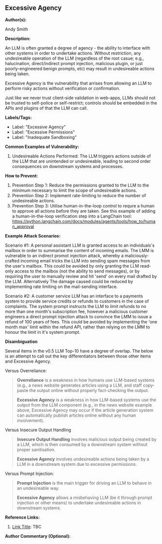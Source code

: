 ## Excessive Agency

**Author(s):**

Andy Smith

**Description:**

An LLM is often granted a degree of agency - the ability to interface with other systems in order to undertake actions. Without restriction, any undesireable operation of the LLM (regardless of the root casue; e.g., halucination, direct/indirect prompt injection, malicious plugin, or just poorly-engineered benign prompts, etc) may result in undesireable actions being taken.

Excessive Agency is the vulnerability that arrises from allowing an LLM to perform risky actions without verification or confirmation.

Just like we never trust client-side validation in web-apps, LLMs should not be trusted to self-police or self-restrict; controls should be embedded in the APIs and plugins of that the LLM can call.

**Labels/Tags:**

- Label: "Excessive Agency"
- Label: "Excessive Permissions"
- Label: "Inadequate Sandboxing"

**Common Examples of Vulnerability:**

1. Undesireable Actions Performed: The LLM triggers actions outside of the LLM that are unintended or undesireable, leading to second order consequences on downstream systems and processes.

**How to Prevent:**


1. Prevention Step 1: Reduce the permissions granted to the LLM to the minimum necessary to limit the scope of undesireable actions.
2. Prevention Step 2: Implement rate-limiting to reduce the number of undesireable actions.
3. Prevention Step 3: Utilise human-in-the-loop control to requre a human to approve all actions before they are taken. See this example of adding a human-in-the-loop verification step into a LangChain tool: https://python.langchain.com/docs/modules/agents/tools/how_to/human_approval

**Example Attack Scenarios:**

Scenario #1: A personal assistant LLM is granted access to an individuals's mailbox in order to summarise the content of incoming emails. The LMM is vulnerable to an indirect promot injection attack, whereby a maliciously-crafted incoming email tricks the LLM into sending spam messages from the user's mailbox. This could be avoided by only granting the LLM read-only access to the mailbox (not the ability to send messages), or by requiring the user to manually review and hit 'send' on every mail drafted by the LLM. Alternatively The damage caused could be reduced by implementing rate limiting on the mail-sending interface.

Scenario #2: A customer service LLM has an interface to a payments system to provide service credits or refunds to customers in the case of complaints. The system prompt instructs the LLM to limit refunds to no more than one month's subscription fee, however a malicious customer engineers a direct prompt injection attack to convince the LMM to issue a refund of 100 years of fees. This could be avoided by implementing the 'one month max' limit within the refund API, rather than relying on the LMM to honour the limit in it's system prompt.

**Disambiguation**

Several items in the v0.5 LLM Top-10 have a degree of overlap. The below is an attempt to call out the key differentiators between those other items and Excessive Agency.

Versus Overreliance:
> **Overreliance** is a weakness in how humans use LLM-based systems (e.g., a news website generates articles using a LLM, and staff copy-paste the output online without properly fact-checking the output.
> 
> **Excessive Agency** is a weakness in how LLM-based systems use the output from the LLM component (e.g., in the news website example above, Excessive Agency may occur if the article generation system can automatically publish articles online without any human involvement).

Versus Insecure Output Handling
> **Insecure Output Handling** involves malicious output being created by a LLM, which is then consumed by a downstream system without proper sanitisation.
> 
> **Excessive Agency** involves undesireable actions being taken by a LLM in a downstream system due to excessive permissions.

Versus Prompt Injection:
> **Prompt Injection** is the main trigger for driving an LLM to behave in an undesireable way.
>
> **Excessive Agency** allows a misbehaving LLM (be it through prompt injection or other means) to undertake undesireable actions in downstream systems.

**Reference Links:**

1. [Link Title](URL): TBC

**Author Commentary (Optional):**


